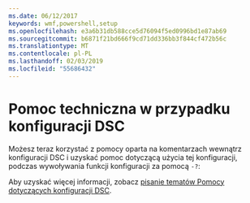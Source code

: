 ```yaml
---
ms.date: 06/12/2017
keywords: wmf,powershell,setup
ms.openlocfilehash: e3a6b31db588cce5d76094f5ed0996bd1e87ab69
ms.sourcegitcommit: b6871f21bd666f9cd71dd336bb3f844cf472b56c
ms.translationtype: MT
ms.contentlocale: pl-PL
ms.lasthandoff: 02/03/2019
ms.locfileid: "55686432"
---
```

# <a name="help-support-for-dsc-configurations"></a>Pomoc techniczna w przypadku konfiguracji DSC

Możesz teraz korzystać z pomocy oparta na komentarzach wewnątrz konfiguracji DSC i uzyskać pomoc dotyczącą użycia tej konfiguracji, podczas wywoływania funkcji konfiguracji za pomocą `-?`:

Aby uzyskać więcej informacji, zobacz [pisanie tematów Pomocy dotyczących konfiguracji DSC](https://msdn.microsoft.com/powershell/dsc/confighelp).
